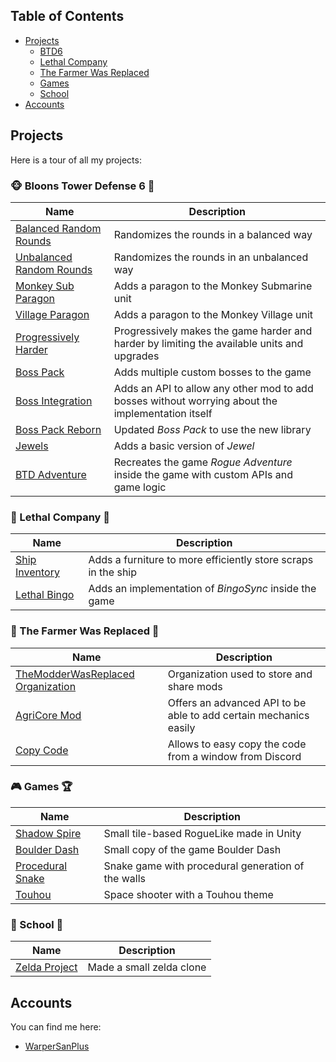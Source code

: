 ## Table of Contents
- [Projects](#projects)
  - [BTD6](#monkey_face-bloons-tower-defense-6-balloon)
  - [Lethal Company](#ship-lethal-company-money_with_wings) 
  - [The Farmer Was Replaced](#herb-the-farmer-was-replaced-satellite)
  - [Games](#video-game-games-trophy)
  - [School](#school-school-paperclip)
- [Accounts](#accounts)

## Projects
Here is a tour of all my projects:

### :monkey_face: Bloons Tower Defense 6 :balloon:

|Name|Description|
|----|-----------|
|[Balanced Random Rounds](https://github.com/WarperSan/BTD6-Mods/tree/master/Balanced%20Random%20Rounds)|Randomizes the rounds in a balanced way|
|[Unbalanced Random Rounds](https://github.com/WarperSan/BTD6-Mods/tree/master/Unbalanced%20Random%20Rounds)|Randomizes the rounds in an unbalanced way|
|[Monkey Sub Paragon](https://github.com/WarperSan/BTD6-Mods/tree/master/MonkeySub%20Paragon)|Adds a paragon to the Monkey Submarine unit|
|[Village Paragon](https://github.com/WarperSan/BTD6-Mods/tree/master/VillageParagon)|Adds a paragon to the Monkey Village unit|
|[Progressively Harder](https://github.com/WarperSan/Progressively-Harder)|Progressively makes the game harder and harder by limiting the available units and upgrades|
|[Boss Pack](https://github.com/WarperSan/BossPack)|Adds multiple custom bosses to the game|
|[Boss Integration](https://github.com/WarperSan/BossIntegration)|Adds an API to allow any other mod to add bosses without worrying about the implementation itself|
|[Boss Pack Reborn](https://github.com/WarperSan/BossPackReborn)|Updated *Boss Pack* to use the new library|
|[Jewels](https://github.com/WarperSan/Jewels-BTD6)|Adds a basic version of *Jewel*|
|[BTD Adventure](https://github.com/WarperSan/BTD-Adventure)|Recreates the game *Rogue Adventure* inside the game with custom APIs and game logic|

### :ship: Lethal Company :money_with_wings:

|Name|Description|
|----|-----------|
|[Ship Inventory](https://github.com/WarperSan/ShipInventory)|Adds a furniture to more efficiently store scraps in the ship|
|[Lethal Bingo](https://github.com/WarperSan/LethalBingo)|Adds an implementation of *BingoSync* inside the game|

### :herb: The Farmer Was Replaced :satellite:

|Name|Description|
|----|-----------|
|[TheModderWasReplaced Organization](https://github.com/TheModderWasReplaced)|Organization used to store and share mods|
|[AgriCore Mod](https://github.com/TheModderWasReplaced/AgriCore)|Offers an advanced API to be able to add certain mechanics easily|
|[Copy Code](https://github.com/TheModderWasReplaced/CopyCodePlugin-TFWR)|Allows to easy copy the code from a window from Discord|

### :video_game: Games :trophy:
|Name|Description|
|----|-----------|
|[Shadow Spire](https://github.com/WarperSan/Shadow-Spire)|Small tile-based RogueLike made in Unity|
|[Boulder Dash](https://github.com/WarperSanPlus/Boulder-Dash)|Small copy of the game Boulder Dash|
|[Procedural Snake](https://github.com/WarperSanPlus/Snake-Procedural)|Snake game with procedural generation of the walls|
|[Touhou](https://github.com/WarperSanPlus/TP3-SpaceShooter)|Space shooter with a Touhou theme|

### :school: School :paperclip:
|Name|Description|
|----|-----------|
|[Zelda Project](https://github.com/WarperSanPlus/Zelda-Project)|Made a small zelda clone|

## Accounts
You can find me here:

- [WarperSanPlus](https://github.com/WarperSanPlus?tab=repositories)
